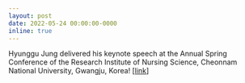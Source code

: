 ```yaml
---
layout: post
date: 2022-05-24 00:00:00-0000
inline: true
---
```


Hyunggu Jung delivered his keynote speech at the Annual Spring Conference
  of the Research Institute of Nursing Science,
  Cheonnam National University, Gwangju,
  Korea! [<a href="http://crins530.jnuac.kr/bbs/board.php?bo_table=0401&wr_id=230">link</a>]        
